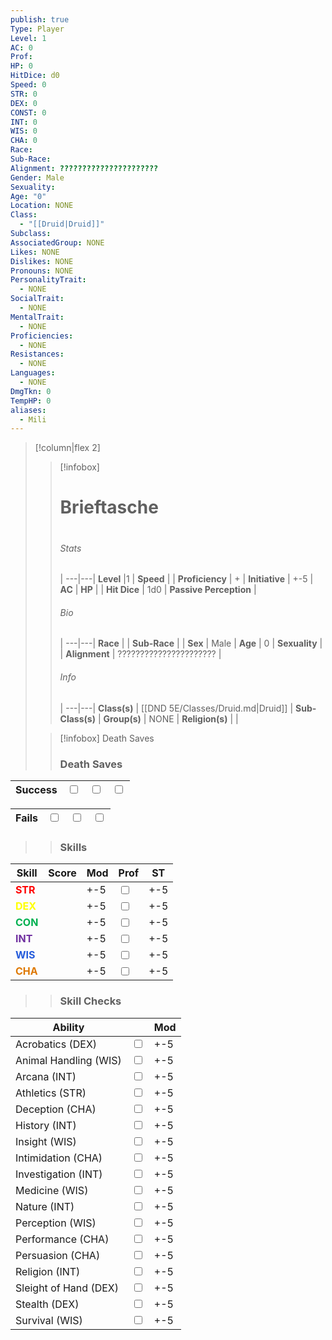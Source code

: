```yaml
---
publish: true
Type: Player
Level: 1
AC: 0
Prof: 
HP: 0
HitDice: d0
Speed: 0
STR: 0
DEX: 0
CONST: 0
INT: 0
WIS: 0
CHA: 0
Race: 
Sub-Race: 
Alignment: ??????????????????????
Gender: Male
Sexuality: 
Age: "0"
Location: NONE
Class:
  - "[[Druid|Druid]]"
Subclass: 
AssociatedGroup: NONE
Likes: NONE
Dislikes: NONE
Pronouns: NONE
PersonalityTrait:
  - NONE
SocialTrait:
  - NONE
MentalTrait:
  - NONE
Proficiencies:
  - NONE
Resistances:
  - NONE
Languages:
  - NONE
DmgTkn: 0
TempHP: 0
aliases:
  - Mili
---
```

>[!column|flex 2]
>> [!infobox]
>> # Brieftasche
>> # 
>> ###### Stats
>>  |
>> ---|---|
>> **Level** |1 |
>>  **Speed** | |
>> **Proficiency** | + |
>> **Initiative** | +-5 |
>> **AC** | 
>> **HP** |  |
>> **Hit Dice** | 1d0  |
>> **Passive Perception** |
>>  
>> ###### Bio
>>   |
>> ---|---|
>> **Race** |  |
>> **Sub-Race** |  |
>> **Sex** | Male |
>> **Age** | 0 |
>> **Sexuality** |  |
>> **Alignment** | ?????????????????????? |
>> ###### Info
>>   |
>> ---|---|
>> **Class(s)** | [[DND 5E/Classes/Druid.md|Druid]] |
>> **Sub-Class(s)** | 
>> **Group(s)** | NONE |
>> **Religion(s)** |  |
>
>> [!infobox] Death Saves
>> ### Death Saves
| Success | <input type="checkbox" unchecked>  | <input type="checkbox" unchecked> | <input type="checkbox" unchecked> | 
| ------- | --- | --------------------------------- | --------------------------------- |
>>
| Fails | <input type="checkbox" unchecked>  | <input type="checkbox" unchecked> | <input type="checkbox" unchecked> | 
| ----- | --- | --------------------------------- | --------------------------------- |
>>
>> ### Skills
| Skill | Score       | Mod                     | Prof                              | ST                                  |
| ----- | ----------- | ----------------------- | --------------------------------- | ----------------------------------- |
| <font color="#ff0000">**STR**</font>   |  | +-5   | <input type="checkbox" unchecked> | +-5               |
| <font color="#ffff00">**DEX**</font>   |   | +-5   | <input type="checkbox" unchecked> | +-5               |
| <font color="#00b050">**CON**</font>   |  | +-5 | <input type="checkbox" unchecked>   | +-5 |
| <font color="#7030a0">**INT**</font>   |           | +-5   | <input type="checkbox" unchecked>   | +-5   |
| <font color="#245bdb">**WIS**</font>   |           | +-5   | <input type="checkbox" unchecked> | +-5               |
| <font color="#de7802">**CHA**</font>   |           | +-5   | <input type="checkbox" unchecked> | +-5               |
>> ### Skill Checks
| Ability               |                                   | Mod |
| --------------------- | --------------------------------- | --- |
| Acrobatics (DEX)      | <input type="checkbox" unchecked> | +-5   |
| Animal Handling (WIS) | <input type="checkbox" unchecked> | +-5  |
| Arcana (INT)          | <input type="checkbox" unchecked> | +-5  |
| Athletics (STR)       | <input type="checkbox" unchecked> | +-5   |
| Deception (CHA)       | <input type="checkbox" unchecked> | +-5  |
| History (INT)         | <input type="checkbox" unchecked> | +-5  |
| Insight (WIS)         | <input type="checkbox" unchecked>   | +-5  |
| Intimidation (CHA)    | <input type="checkbox" unchecked> | +-5  |
| Investigation (INT)   | <input type="checkbox" unchecked>   | +-5  |
| Medicine (WIS)        | <input type="checkbox" unchecked> | +-5  |
| Nature (INT)          | <input type="checkbox" unchecked> | +-5  |
| Perception (WIS)      | <input type="checkbox" unchecked>   | +-5  |
| Performance (CHA)     | <input type="checkbox" unchecked> | +-5  |
| Persuasion (CHA)      | <input type="checkbox" unchecked> | +-5  |
| Religion (INT)        | <input type="checkbox" unchecked> | +-5  |
| Sleight of Hand (DEX) | <input type="checkbox" unchecked> | +-5   |
| Stealth (DEX)         | <input type="checkbox" unchecked> | +-5   |
| Survival (WIS)        | <input type="checkbox" unchecked> | +-5  |
